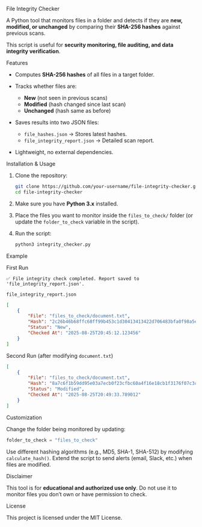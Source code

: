 File Integrity Checker

A Python tool that monitors files in a folder and detects if they are **new, modified, or unchanged** by comparing their **SHA-256 hashes** against previous scans.

This script is useful for **security monitoring, file auditing, and data integrity verification**.

Features

* Computes **SHA-256 hashes** of all files in a target folder.
* Tracks whether files are:

  * **New** (not seen in previous scans)
  * **Modified** (hash changed since last scan)
  * **Unchanged** (hash same as before)
* Saves results into two JSON files:

  * `file_hashes.json` → Stores latest hashes.
  * `file_integrity_report.json` → Detailed scan report.
* Lightweight, no external dependencies.

Installation & Usage

1. Clone the repository:

   ```bash
   git clone https://github.com/your-username/file-integrity-checker.git
   cd file-integrity-checker
   ```

2. Make sure you have **Python 3.x** installed.

3. Place the files you want to monitor inside the `files_to_check/` folder (or update the `folder_to_check` variable in the script).

4. Run the script:

   ```bash
   python3 integrity_checker.py
   ```

Example

First Run

```
✅ File integrity check completed. Report saved to 'file_integrity_report.json'.
```

`file_integrity_report.json`

```json
[
    {
        "File": "files_to_check/document.txt",
        "Hash": "2c26b46b68ffc68ff99b453c1d30413413422d706483bfa0f98a5e886266e7ae",
        "Status": "New",
        "Checked At": "2025-08-25T20:45:12.123456"
    }
]
```

Second Run (after modifying `document.txt`)

```json
[
    {
        "File": "files_to_check/document.txt",
        "Hash": "8a7c6f1b59dd95e03a7ecb0f23cfbc60a4f16e18cb1f3176f07c3c6baf98e5b2",
        "Status": "Modified",
        "Checked At": "2025-08-25T20:49:33.789012"
    }
]
```

Customization

Change the folder being monitored by updating:

  ```python
  folder_to_check = "files_to_check"
  ```
Use different hashing algorithms (e.g., MD5, SHA-1, SHA-512) by modifying `calculate_hash()`.
Extend the script to send alerts (email, Slack, etc.) when files are modified.

Disclaimer

This tool is for **educational and authorized use only**. Do not use it to monitor files you don’t own or have permission to check.

License

This project is licensed under the MIT License.
